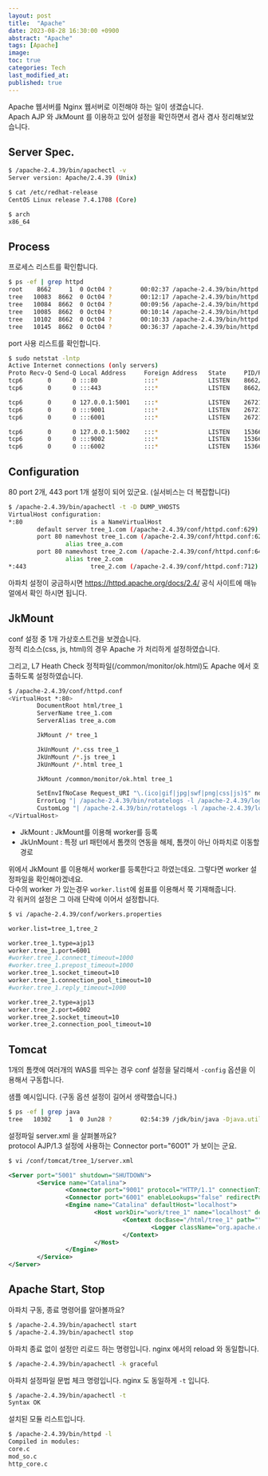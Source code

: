 ```yaml
---
layout: post
title:  "Apache"
date: 2023-08-28 16:30:00 +0900
abstract: "Apache"
tags: [Apache]
image:
toc: true
categories: Tech
last_modified_at: 
published: true
---
```


Apache 웹서버를 Nginx 웹서버로 이전해야 하는 일이 생겼습니다.   
Apach AJP 와 JkMount 를 이용하고 있어 설정을 확인하면서 겸사 겸사 정리해보았습니다. 

## Server Spec.

```bash
$ /apache-2.4.39/bin/apachectl -v
Server version: Apache/2.4.39 (Unix)

$ cat /etc/redhat-release
CentOS Linux release 7.4.1708 (Core)

$ arch
x86_64
```


## Process 

프로세스 리스트를 확인합니다.   
```bash
$ ps -ef | grep httpd
root    8662     1  0 Oct04 ?        00:02:37 /apache-2.4.39/bin/httpd -k start
tree   10083  8662  0 Oct04 ?        00:12:17 /apache-2.4.39/bin/httpd -k start
tree   10084  8662  0 Oct04 ?        00:09:56 /apache-2.4.39/bin/httpd -k start
tree   10085  8662  0 Oct04 ?        00:10:14 /apache-2.4.39/bin/httpd -k start
tree   10102  8662  0 Oct04 ?        00:10:33 /apache-2.4.39/bin/httpd -k start
tree   10145  8662  0 Oct04 ?        00:36:37 /apache-2.4.39/bin/httpd -k start
```


port 사용 리스트를 확인합니다. 
```bash
$ sudo netstat -lntp
Active Internet connections (only servers)
Proto Recv-Q Send-Q Local Address     Foreign Address   State     PID/Program name    
tcp6       0      0 :::80             :::*              LISTEN    8662/httpd     // apache http 
tcp6       0      0 :::443            :::*              LISTEN    8662/httpd     // apache https 

tcp6       0      0 127.0.0.1:5001    :::*              LISTEN    26721/java     // tomcat : tree_1 
tcp6       0      0 :::9001           :::*              LISTEN    26721/java 	 // tomcat : tree_1 (HTTP/1.1)
tcp6       0      0 :::6001           :::*              LISTEN    26721/java     // tomcat : ajp worker - tree_1 (AJP/1.3)

tcp6       0      0 127.0.0.1:5002    :::*              LISTEN    15366/java    // tomcat : tree_2  
tcp6       0      0 :::9002           :::*              LISTEN    15366/java   	// tomcat : tree_2 (HTTP/1.1)
tcp6       0      0 :::6002           :::*              LISTEN    15366/java    // tomcat : ajp worker - tree_2 (AJP/1.3)
```

## Configuration

80 port 2개, 443 port 1개 설정이 되어 있군요. (실서비스는 더 복잡합니다)

```bash
$ /apache-2.4.39/bin/apachectl -t -D DUMP_VHOSTS
VirtualHost configuration:
*:80                   is a NameVirtualHost
        default server tree_1.com (/apache-2.4.39/conf/httpd.conf:629)
        port 80 namevhost tree_1.com (/apache-2.4.39/conf/httpd.conf:629)
                alias tree_a.com
        port 80 namevhost tree_2.com (/apache-2.4.39/conf/httpd.conf:649)
                alias tree_2.com
*:443                  tree_2.com (/apache-2.4.39/conf/httpd.conf:712)
```

아파치 설정이 궁금하시면 https://httpd.apache.org/docs/2.4/ 공식 사이트에 매뉴얼에서 확인 하시면 됩니다. 

## JkMount

conf 설정 중 1개 가상호스트건을 보겠습니다.  
정적 리소스(css, js, html)의 경우 Apache 가 처리하게 설정하였습니다. 

그리고, L7 Heath Check 정적파일(/common/monitor/ok.html)도 Apache 에서 호출하도록 설정하였습니다.  

```bash
$ /apache-2.4.39/conf/httpd.conf
<VirtualHost *:80>
        DocumentRoot html/tree_1
        ServerName tree_1.com
        ServerAlias tree_a.com

        JkMount /* tree_1

        JkUnMount /*.css tree_1
        JkUnMount /*.js tree_1
        JkUnMount /*.html tree_1

        JkMount /common/monitor/ok.html tree_1

        SetEnvIfNoCase Request_URI "\.(ico|gif|jpg|swf|png|css|js)$" nolog-request
        ErrorLog "| /apache-2.4.39/bin/rotatelogs -l /apache-2.4.39/logs/error_tree_1.log.%Y%m%d 86400"
        CustomLog "| /apache-2.4.39/bin/rotatelogs -l /apache-2.4.39/logs/access_tree_1.log.%Y%m%d 86400" combined env=!nolog-request
</VirtualHost>
```

* JkMount : JkMount를 이용해 worker를 등록 
* JkUnMount : 특정 url 패턴에서 톰캣의 연동을 해제, 톰캣이 아닌 아파치로 이동할 경로


위에서 JkMount 를 이용해서 worker를 등록한다고 하였는데요. 그렇다면 worker 설정파일을 확인해야겠네요.  
다수의 worker 가 있는경우 `worker.list`에 쉼표를 이용해서 쭉 기재해줍니다.   
각 워커의 설정은 그 아래 단락에 이어서 설정합니다.  


```bash
$ vi /apache-2.4.39/conf/workers.properties 

worker.list=tree_1,tree_2

worker.tree_1.type=ajp13
worker.tree_1.port=6001
#worker.tree_1.connect_timeout=1000
#worker.tree_1.prepost_timeout=1000
worker.tree_1.socket_timeout=10
worker.tree_1.connection_pool_timeout=10
#worker.tree_1.reply_timeout=1000

worker.tree_2.type=ajp13
worker.tree_2.port=6002
worker.tree_2.socket_timeout=10
worker.tree_2.connection_pool_timeout=10
```


## Tomcat 

1개의 톰캣에 여러개의 WAS를 띄우는 경우 conf 설정을 달리해서 `-config` 옵션을 이용해서 구동합니다.    
  
샘플 예시입니다. (구동 옵션 설정이 길어서 생략했습니다.) 
```bash
$ ps -ef | grep java
tree   10302     1  0 Jun28 ?        02:54:39 /jdk/bin/java -Djava.util.logging.config.file=/tree_1/conf/logging.properties  -config /conf/tomcat/tree_1/server.xml start
```


설정파일 server.xml 을 살펴볼까요?  
protocol AJP/1.3 설정에 사용하는 Connector port="6001" 가 보이는 군요.   
```xml
$ vi /conf/tomcat/tree_1/server.xml

<Server port="5001" shutdown="SHUTDOWN">
        <Service name="Catalina">
                <Connector port="9001" protocol="HTTP/1.1" connectionTimeout="20000" URIEncoding="UTF-8" redirectport="8443"/>
                <Connector port="6001" enableLookups="false" redirectPort="8443" protocol="AJP/1.3" URIEncoding="UTF-8" />
                <Engine name="Catalina" defaultHost="localhost">
                        <Host workDir="work/tree_1" name="localhost" debug="0" appBase="webapps" unpackWARs="true">
                                <Context docBase="/html/tree_1" path="">
                                        <Logger className="org.apache.catalina.logger.SystemOutLogger" verbosity="4" timestamp="true" />
                                </Context>
                        </Host>
                </Engine>
        </Service>
</Server>
```



## Apache Start, Stop 

아파치 구동, 종료 명령어를 알아볼까요? 
```bash
$ /apache-2.4.39/bin/apachectl start
$ /apache-2.4.39/bin/apachectl stop
```

아파치 종료 없이 설정만 리로드 하는 명령입니다. nginx 에서의 reload 와 동일합니다. 
```bash
$ /apache-2.4.39/bin/apachectl -k graceful
```

아파치 설정파일 문법 체크 명령입니다. nginx 도 동일하게 `-t` 입니다. 
```bash
$ /apache-2.4.39/bin/apachectl -t
Syntax OK
```

설치된 모듈 리스트입니다.  
```bash
$ /apache-2.4.39/bin/httpd -l
Compiled in modules:
core.c
mod_so.c
http_core.c
```
